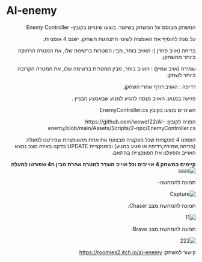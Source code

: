 # AI-enemy

<div dir='rtl' lang='he'>

המשחק מבוסס על המשחק בשיעור.
בוצעו שינויים בקובץ- Enemy Controller


על מנת להוסיף את האופציה לשינוי התנהגות השחקן.
ישנם 4 אופציות.
  <div/>

בריחה (אויב פחדן ): האויב בוחר, מבין המטרות ברשימה שלו, את המטרה הרחוקה ביותר מהשחקן.  <div/>

שמירה (אויב אמיץ) : האויב בוחר, מבין המטרות ברשימה שלו, את המטרה הקרובה ביותר לשחקן.  <div/>

רדיפה : האויב רודף אחרי השחקן.  <div/>

פגיעה במנוע: האויב מנסה להגיע למנוע שבאמצע הבניין .
  
  השינויים בוצעו בקובץ EnemyController.cs
  <div/>
  הפניה לקובץ: https://github.com/wewe122/AI-enemy/blob/main/Assets/Scripts/2-npc/EnemyController.cs
  
  הוספנו 4 פונקציות שכל פונקציה מבצעת את אחת מהאופציות שפירטנו למעלה (בריחה,שמירה,רדיפה או פגיע במנוע)
  ובפונקציית UPDATE בדקנו באיזה מצב נמצא האוייב והפעלנו את הפונקצייה בהתאם.
  
  
  **קיימים במשחק 4 אוייבים וכל אוייב מוגדר למטרה אחרת מבין ה4 שפורטו למעלה**
  ![saas](https://user-images.githubusercontent.com/57321080/145570329-864aa1db-8bd0-498d-bc83-65a0a5bf5451.PNG)

תמונה להמחשה-

![Capture](https://user-images.githubusercontent.com/57321080/144773928-98843016-09c4-4805-a043-d6e0e27e91b6.PNG)

תמונה להמחשת מצב Chaser:

![11](https://user-images.githubusercontent.com/57321080/144774632-7b3f32b2-d292-47a4-a58a-602d272a2331.PNG)


תמונה להמחשת מצב Brave:

![222](https://user-images.githubusercontent.com/57321080/144774702-ee57fa29-0935-46b5-9f18-c2c333947a32.PNG)

קישור למשחק:
https://roomies2.itch.io/ai-enemy
